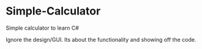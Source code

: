 # Simple-Calculator
Simple calculator to learn C#

Ignore the design/GUI. Its about the functionality and showing off the code.
